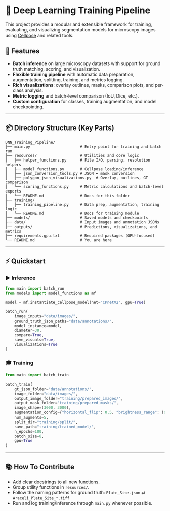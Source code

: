 # 🧠 Deep Learning Training Pipeline

This project provides a modular and extensible framework for training, evaluating, and visualizing segmentation models for microscopy images using [Cellpose](https://github.com/MouseLand/cellpose) and related tools.

## 🚀 Features

* **Batch inference** on large microscopy datasets with support for ground truth matching, scoring, and visualization.
* **Flexible training pipeline** with automatic data preparation, augmentation, splitting, training, and metrics logging.
* **Rich visualizations**: overlay outlines, masks, comparison plots, and per-class analysis.
* **Metric logging** and batch-level comparison (IoU, Dice, etc.).
* **Custom configuration** for classes, training augmentation, and model checkpointing.

---

## 📦 Directory Structure (Key Parts)

```
DNN_Training_Pipeline/
├── main.py                      # Entry point for training and batch run
├── resources/                   # Utilities and core logic
│   ├── helper_functions.py      # File I/O, parsing, resolution helpers
│   ├── model_functions.py       # Cellpose loading/inference
│   ├── json_conversion_tools.py # JSON ↔ mask conversion
│   ├── polygon_json_visualizations.py  # Overlay, outlines, GT comparison
│   └── scoring_functions.py     # Metric calculations and batch-level exports
│   └── README.md                # Docs for this folder
├── training/
│   ├── training_pipeline.py     # Data prep, augmentation, training logic
│   └── README.md                # Docs for training module
├── models/                      # Saved models and checkpoints
├── data/                        # Input images and annotation JSONs
├── outputs/                     # Predictions, visualizations, and metrics
├── requirements.gpu.txt         # Required packages (GPU-focused)
└── README.md                    # You are here
```

---

## ⚡ Quickstart

### ▶️ Inference

```python
from main import batch_run
from models import model_functions as mf

model = mf.instantiate_cellpose_model(net="CPnetV2", gpu=True)

batch_run(
    image_inputs="data/images/",
    ground_truth_json_paths="data/annotations/",
    model_instance=model,
    diameter=30,
    compare=True,
    save_visuals=True,
    visualizations=True
)
```

### 🎓 Training

```python
from main import batch_train

batch_train(
    gt_json_folder="data/annotations/",
    image_folder="data/images/",
    output_image_folder="training/prepared_images/",
    output_mask_folder="training/prepared_masks/",
    image_shape=(3000, 3000),
    augmentation_config={"horizontal_flip": 0.5, "brightness_range": (0.9, 1.1)},
    num_augments=5,
    split_dir="training/split/",
    save_path="training/trained_model/",
    n_epochs=100,
    batch_size=8,
    gpu=True
)
```

---

## 📚 How To Contribute

* Add clear docstrings to all new functions.
* Group utility functions in `resources/`.
* Follow the naming patterns for ground truth: `Plate_Site.json` ⇄ `Araceli_Plate_Site_*.tiff`
* Run and log training/inference through `main.py` whenever possible.
